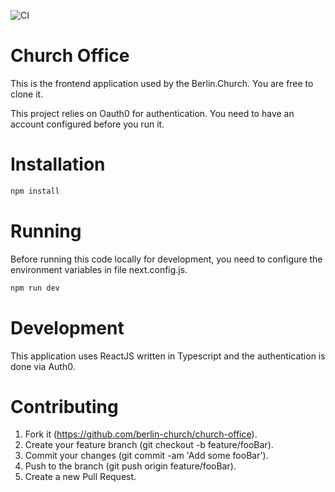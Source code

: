 ![CI](https://github.com/berlin-church/church-office/workflows/CI/badge.svg?branch=master)

# Church Office

This is the frontend application used by the Berlin.Church. You are free to clone it.

This project relies on Oauth0 for authentication. You need to have an account configured before you run it.

# Installation

```sh
npm install
```

# Running

Before running this code locally for development, you need to configure the environment variables in file next.config.js.

```sh
npm run dev
```

# Development

This application uses ReactJS written in Typescript and the authentication is done via Auth0.

# Contributing

1. Fork it (https://github.com/berlin-church/church-office).
2. Create your feature branch (git checkout -b feature/fooBar).
3. Commit your changes (git commit -am 'Add some fooBar').
4. Push to the branch (git push origin feature/fooBar).
5. Create a new Pull Request.
